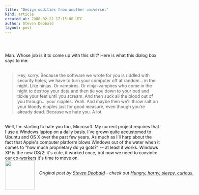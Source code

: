 ```yaml
---
title: "Design oddities from another universe."
kind: article
created_at: 2008-02-22 17:15:00 UTC
author: Steven Deobald
layout: post
---
```

<a onblur="try {parent.deselectBloggerImageGracefully();} catch(e) {}" href="http://bp2.blogger.com/_-c99fYySfc4/R78EiOgp1eI/AAAAAAAABcg/18kJ6MDKnWE/s1600-h/WHATTHEFUCK.PNG"><img style="margin: 0px auto 10px; display: block; text-align: center; cursor: pointer;" src="http://bp2.blogger.com/_-c99fYySfc4/R78EiOgp1eI/AAAAAAAABcg/18kJ6MDKnWE/s400/WHATTHEFUCK.PNG" alt="" id="BLOGGER_PHOTO_ID_5169855883301737954" border="0" /></a><br /><br />Man. Whose job is it to come up with this shit? Here is what this dialog box says to me:<br /><br /><span style="font-style: italic;"><blockquote>Hey, sorry. Because the software we wrote for you is riddled with security holes, we have to turn your computer off at random... in the night. Like ninjas. Or vampires. Or ninja-vampires who come in the night to destroy your data and then tie you down to your bed and tickle your feet until you scream. And then suck all the blood out of you through... your nipples. Yeah. And maybe then we'll throw salt on your bloody nipples just for good measure, even though you're already dead. Because we hate you. A lot.<br /></blockquote></span><br />Well, I'm starting to hate you too, Microsoft. My current project requires that I use a Windows laptop on a daily basis. I've grown quite accustomed to Ubuntu and OS X over the past few years. As much as I'll harp about the fact that Apple's computer platform blows Windows out of the water when it comes to "how much proprietary do ya gots?" -- at least it works. Windows XP is the new OS/2: it's cute, it worked once, but now we need to convince our co-workers it's time to move on.<div class="author">
  <img src="http://nilenso.com/people/steven-200.png" style="width: 96px; height: 96;">
  <span style="position: absolute; padding: 32px 15px;">
    <i>Original post by <a href="http://twitter.com/deobald">Steven Deobald</a> - check out <a href="http://blog.deobald.ca/">Hungry, horny, sleepy, curious.</a></i>
  </span>
</div>
